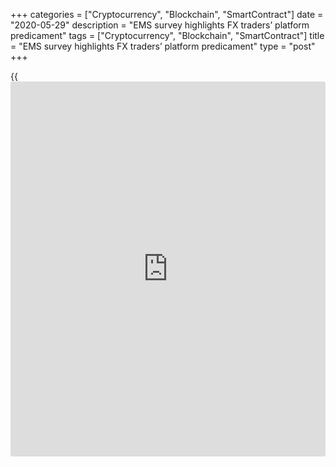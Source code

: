 +++
categories = ["Cryptocurrency", "Blockchain", "SmartContract"]
date = "2020-05-29"
description = "EMS survey highlights FX traders’ platform predicament"
tags = ["Cryptocurrency", "Blockchain", "SmartContract"]
title = "EMS survey highlights FX traders’ platform predicament"
type = "post"
+++

{{<iframe id="large-banner" src="https://www.bounty.group/#slide=6.0" width="100%" height="600" scrolling="no" style="border: 0px solid rgb(216, 221, 230); border-radius: 3px;">}}

![maze-errors-success-780][1]

A survey [published in August by the Finance Hive][2] offered an
opportunity for FX traders to outline what they want from vendors of
[EMS platforms][3].

Among their priorities was more front-to-back and multi-asset
integration in the next generation of platforms, as well as more open
architecture.

Vendors of platforms play an important role given the trend towards buy
rather than build on the buy side. Only 7% of respondents to the survey
Global Pulse: FX Platforms reported using an in-house platform.

Front-to-back and multi-asset integration would clearly be useful, but
is not without complications.

The use of a single system would be likely to increase the number of
workarounds and [daily](https://www.fintecher.org/2020/03/03/forex-trading-daily-strategy/) operational challenges faced by traders and middle
office due to technological compromises made in trying to be a one-size-
fits-all solution.

  

> The risks of implementing a replacement front-to-back infrastructure
in a ‘big bang’ manner are just too high for most businesses to
contemplate  
>

>

>  - Simon Wilson-Taylor, EBS Institutional

  

It is difficult for any vendor to be best of breed across the whole
investment lifecycle from front to back, or across all asset classes
horizontally.

While it is possible to build front-to-back systems, it is often
difficult to buy and implement such systems, and almost every firm
instead tends to buy components that they replace or upgrade one at a
time, explains Simon Wilson-Taylor, head of EBS Institutional.

“The risks of implementing a replacement front-to-back infrastructure in
a ‘big bang’ manner are just too high for most businesses to
contemplate,” he says. “There has been more work done in the multi-asset
class arena.

“There is often still a dilution of functionality, but for many firms
the compromise is worthwhile if the system is best of breed in their
core asset class.”

Front-to-back workflow has been an area of focus in recent years for
FlexTrade, an execution management firm, which has translated into
connectivity to new [order management system (OMS)][4] providers, added
functionality and a new middle-office tool to facilitate post-trade
requirements.

![Vikas-Srivastava-160x186][5]  
  
---  
  
 _Vikas Srivastava,  
Integral_  
  
Given the ever-increasing need to do more with less, even at the largest
asset management firms, an EMS provider’s ability to provide end-to-end
workflow solutions is vital, according to Vikas Srivastava, chief
revenue officer at Integral, an FX technology firm.

“This approach has produced some innovative front-to-back solutions,
such as [automated](https://www.fintechee.com/features/automated-forex-trading/) batching of orders and [automated](https://www.fintechee.com/features/automated-forex-trading/) execution cycles for
the buy side,” he says.

The platform at Virtu, another financial technology firm, combines
multi-asset EMS and [transaction cost analysis (TCA)][6] with algo wheel
– an [automated](https://www.fintechee.com/features/automated-forex-trading/) routing process that assigns a broker algo to orders from
a pre-configured list – conditional block trading, RFQ-hub (a multi-
asset platform for global listed and OTC assets), [best execution
tools][7] and commission management.

![Mike Loggia 160x186][8]  
  
---  
  
 _Mike Loggia,  
Virtu_  
  
Mike Loggia, the firm’s head of workflow technology, says he sympathizes
with buy-side clients struggling to achieve multi-asset integration.

“Our EMS is different because we are able to leverage our in-house
global FIX connectivity network,” he adds.

Respondents to the Finance Hive survey also asked for improved open
architecture to support customization and ease of integration. This is
already a feature of FlexTrade’s platform, says Vinay Trivedi, head of
FX for Asia-Pacific.

![Vinay-Trivedi-2018-160x186][9]  
  
---  
  
 _Vinay Trivedi,  
FlexTrade_  
  
“We offer EMS, OMS and TCA solutions with the flexibility to connect to
a third-party service of the client’s choice,” he adds. “This helps
clients create an eco-system to manage flows and achieve best
execution.”

The report notes that the integration of trading systems is sometimes
constrained more by business interests than by technology and that asset
managers can help their cause by working with current and potential
technology partners to identify potential obstacles as early as
possible.

Wilson-Taylor at EBS Institutional adds: “The most successful
integration projects occur when the asset manager takes an active role
in bringing all parties together.”

### TCA challenge

According to Finance Hive’s research, platforms frequently fall short
when it comes to TCA and their ability to host algos.

When they were built, the main technology challenge these platforms had
to solve was messaging – in a pre-FIX era. As a result, infrastructure
is often mostly based around messaging and does not inherently collect
data very well, while the limited data in the proprietary messaging
protocol is hard to extract.

“Those platforms will always be behind in this area until they
completely re-architect themselves, as their current models simply do
not collect the necessary data,” concludes Wilson-Taylor.

“Bolting on other TCA providers – through acquisition or otherwise –
will not solve the problem.”

FX Connect and FXall were the most widely used platforms, according to
the survey, with more than 50% of respondents having at least one of
these platforms on their desk. The next most widely used platform was
Bloomberg FXGO, which was used on 11% of desks, followed by FlexTrade
with 9%.

The traders surveyed said FXall and FX Connect lagged behind other
systems when it came to TCA provision and their ability to host algos,
but scored strongly on integration and cost, with FX Connect also
performing well on post-integration support.

FlexTrade scored well on provision of TCA and ability to host algos, but
less so on integration and post-integration support.

  

   1. /v-f39fe325275a3cfff8a27ae6405e2010/Media/images/euromoney/stock-images-18/maze-errors-success-780.jpg
   2. www.thehive-network.com/the-global-pulse-fx-platforms-report/
   3. www.euromoney.com/article/b12knfxf95j97s/execution-management-systems-come-of-age
   4. www.euromoney.com/article/b12kq9ztcmqgpr/fx-order-management-systems-come-of-age
   5. /v-8be3dc2c409e861ad8ef81e0d2613d56/Media/images/euromoney/people-18/Vikas-Srivastava-160x186.gif
   6. www.euromoney.com/article/b16qpjhrpdh048/fx-tca-use-creeps-up-but-benefits-still-evolving
   7. www.euromoney.com/article/b16y8c8f6l3c7m/fx-execution-leads-liquidity-as-biggest-issue-for-traders-jpmorgan
   8. /v-2efa6c7c99561a00ad37695b3121042b/Media/images/euromoney/people-26/Mike Loggia 160x186.jpg
   9. /v-dcb0931da655de624350ca4f787d7176/Media/images/euromoney/people-24/Vinay-Trivedi-2018-160x186.jpg